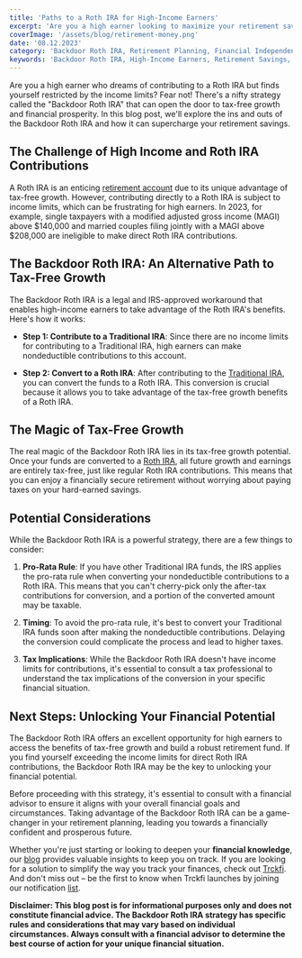 ```yaml
---
title: 'Paths to a Roth IRA for High-Income Earners'
excerpt: 'Are you a high earner looking to maximize your retirement savings with a tax-efficient strategy? The Backdoor Roth IRA might be the perfect solution! This blog post explores the ins and outs of the Backdoor Roth IRA and how it can benefit individuals who exceed the income limits for direct Roth IRA contributions. Discover the power of tax-free growth and learn how to unlock this nifty backdoor to secure a brighter financial future.'
coverImage: '/assets/blog/retirement-money.png'
date: '08.12.2023'
category: 'Backdoor Roth IRA, Retirement Planning, Financial Independence'
keywords: 'Backdoor Roth IRA, High-Income Earners, Retirement Savings, Tax-Free Growth, Roth IRA Conversion, Retirement Planning, Investment Strategy, Financial Future, Tax-Efficient Strategy, Backdoor Contribution, Retirement Account, Financial Independence'
---
```


Are you a high earner who dreams of contributing to a Roth IRA but finds yourself restricted by the income limits? Fear not! There's a nifty strategy called the "Backdoor Roth IRA" that can open the door to tax-free growth and financial prosperity. In this blog post, we'll explore the ins and outs of the Backdoor Roth IRA and how it can supercharge your retirement savings.

## The Challenge of High Income and Roth IRA Contributions
A Roth IRA is an enticing [retirement account](/blog/retirement-planning-understanding-iras-and-401ks) due to its unique advantage of tax-free growth. However, contributing directly to a Roth IRA is subject to income limits, which can be frustrating for high earners. In 2023, for example, single taxpayers with a modified adjusted gross income (MAGI) above $140,000 and married couples filing jointly with a MAGI above $208,000 are ineligible to make direct Roth IRA contributions.

## The Backdoor Roth IRA: An Alternative Path to Tax-Free Growth
The Backdoor Roth IRA is a legal and IRS-approved workaround that enables high-income earners to take advantage of the Roth IRA's benefits. Here's how it works:

* **Step 1: Contribute to a Traditional IRA**: Since there are no income limits for contributing to a Traditional IRA, high earners can make nondeductible contributions to this account.

* **Step 2: Convert to a Roth IRA**: After contributing to the [Traditional IRA](/blog/traditional-ira-building-a-tax-advantaged-retirement), you can convert the funds to a Roth IRA. This conversion is crucial because it allows you to take advantage of the tax-free growth benefits of a Roth IRA.

## The Magic of Tax-Free Growth
The real magic of the Backdoor Roth IRA lies in its tax-free growth potential. Once your funds are converted to a [Roth IRA](/blog/what-is-the-roth-IRA-avantage-2023), all future growth and earnings are entirely tax-free, just like regular Roth IRA contributions. This means that you can enjoy a financially secure retirement without worrying about paying taxes on your hard-earned savings.

## Potential Considerations
While the Backdoor Roth IRA is a powerful strategy, there are a few things to consider:

1. **Pro-Rata Rule**: If you have other Traditional IRA funds, the IRS applies the pro-rata rule when converting your nondeductible contributions to a Roth IRA. This means that you can't cherry-pick only the after-tax contributions for conversion, and a portion of the converted amount may be taxable.

2. **Timing**: To avoid the pro-rata rule, it's best to convert your Traditional IRA funds soon after making the nondeductible contributions. Delaying the conversion could complicate the process and lead to higher taxes.

3. **Tax Implications**: While the Backdoor Roth IRA doesn't have income limits for contributions, it's essential to consult a tax professional to understand the tax implications of the conversion in your specific financial situation.

## Next Steps: Unlocking Your Financial Potential
The Backdoor Roth IRA offers an excellent opportunity for high earners to access the benefits of tax-free growth and build a robust retirement fund. If you find yourself exceeding the income limits for direct Roth IRA contributions, the Backdoor Roth IRA may be the key to unlocking your financial potential.

Before proceeding with this strategy, it's essential to consult with a financial advisor to ensure it aligns with your overall financial goals and circumstances. Taking advantage of the Backdoor Roth IRA can be a game-changer in your retirement planning, leading you towards a financially confident and prosperous future.

Whether you're just starting or looking to deepen your **financial knowledge**, our [blog](/blog) provides valuable insights to keep you on track. If you are looking for a solution to simplify the way you track your finances, check out [Trckfi](/). And don't miss out – be the first to know when Trckfi launches by joining our notification [list](/#get-notified).

**Disclaimer: This blog post is for informational purposes only and does not constitute financial advice. The Backdoor Roth IRA strategy has specific rules and considerations that may vary based on individual circumstances. Always consult with a financial advisor to determine the best course of action for your unique financial situation.**